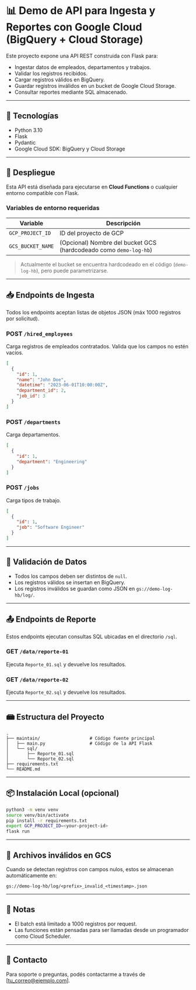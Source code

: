 
# 📊 Demo de API para Ingesta y Reportes con Google Cloud (BigQuery + Cloud Storage)

Este proyecto expone una API REST construida con Flask para:

- Ingestar datos de empleados, departamentos y trabajos.
- Validar los registros recibidos.
- Cargar registros válidos en BigQuery.
- Guardar registros inválidos en un bucket de Google Cloud Storage.
- Consultar reportes mediante SQL almacenado.

---

## 🧰 Tecnologías

- Python 3.10
- Flask
- Pydantic
- Google Cloud SDK: BigQuery y Cloud Storage

---

## 🚀 Despliegue

Esta API está diseñada para ejecutarse en **Cloud Functions** o cualquier entorno compatible con Flask.

### Variables de entorno requeridas

| Variable            | Descripción                              |
|---------------------|------------------------------------------|
| `GCP_PROJECT_ID`     | ID del proyecto de GCP                  |
| `GCS_BUCKET_NAME`    | (Opcional) Nombre del bucket GCS (hardcodeado como `demo-log-hb`) |

> Actualmente el bucket se encuentra hardcodeado en el código (`demo-log-hb`), pero puede parametrizarse.

---

## 📥 Endpoints de Ingesta

Todos los endpoints aceptan listas de objetos JSON (máx 1000 registros por solicitud).

### POST `/hired_employees`

Carga registros de empleados contratados. Valida que los campos no estén vacíos.

```json
[
  {
    "id": 1,
    "name": "John Doe",
    "datetime": "2023-06-01T10:00:00Z",
    "department_id": 2,
    "job_id": 3
  }
]
```

### POST `/departments`

Carga departamentos.

```json
[
  {
    "id": 1,
    "department": "Engineering"
  }
]
```

### POST `/jobs`

Carga tipos de trabajo.

```json
[
  {
    "id": 1,
    "job": "Software Engineer"
  }
]
```

---

## 🧪 Validación de Datos

- Todos los campos deben ser distintos de `null`.
- Los registros válidos se insertan en BigQuery.
- Los registros inválidos se guardan como JSON en `gs://demo-log-hb/log/`.

---

## 📤 Endpoints de Reporte

Estos endpoints ejecutan consultas SQL ubicadas en el directorio `/sql`.

### GET `/data/reporte-01`

Ejecuta `Reporte_01.sql` y devuelve los resultados.

### GET `/data/reporte-02`

Ejecuta `Reporte_02.sql` y devuelve los resultados.

---

## 📾 Estructura del Proyecto

```
.
├── maintain/                   # Código fuente principal
│   ├── main.py                 # Código de la API Flask
│   └── sql/
│       ├── Reporte_01.sql
│       └── Reporte_02.sql
├── requirements.txt
└── README.md
```

---

## 📦 Instalación Local (opcional)

```bash
python3 -m venv venv
source venv/bin/activate
pip install -r requirements.txt
export GCP_PROJECT_ID=<your-project-id>
flask run
```

---

## 📁 Archivos inválidos en GCS

Cuando se detectan registros con campos nulos, estos se almacenan automáticamente en:

```
gs://demo-log-hb/log/<prefix>_invalid_<timestamp>.json
```

---

## 📝 Notas

- El batch está limitado a 1000 registros por request.
- Las funciones están pensadas para ser llamadas desde un programador como Cloud Scheduler.

---

## 📧 Contacto

Para soporte o preguntas, podés contactarme a través de [tu_correo@ejemplo.com].
